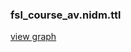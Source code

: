 ### fsl_course_av.nidm.ttl
[view graph](http://gist.neo4j.org/?https://github.com/vsoch/cogat-neo4j/master/graph/graph.gist)
